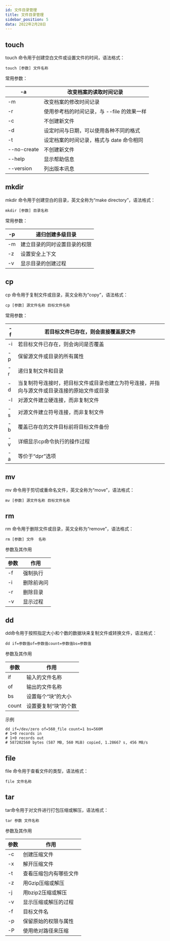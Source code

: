```yaml
---
id: 文件目录管理
title: 文件目录管理
sidebar_position: 5
data: 2022年2月28日
---
```

## touch

touch 命令用于创建空白文件或设置文件的时间，语法格式：

```shell
touch [参数] 文件名称
```

常用参数：﻿

| -a          | 改变档案的读取时间记录                     |
| ----------- | ------------------------------------------ |
| -m          | 改变档案的修改时间记录                     |
| -r          | 使用参考档的时间记录，与 --file 的效果一样 |
| -c          | 不创建新文件                               |
| -d          | 设定时间与日期，可以使用各种不同的格式     |
| -t          | 设定档案的时间记录，格式与 date 命令相同   |
| --no-create | 不创建新文件                               |
| --help      | 显示帮助信息                               |
| --version   | 列出版本讯息                               |

## mkdir

mkdir 命令用于创建空白的目录，英文全称为“make directory”，语法格式：

```shell
mkdir [参数] 目录名称
```

常用参数：

| -p   | 递归创建多级目录             |
| ---- | ---------------------------- |
| -m   | 建立目录的同时设置目录的权限 |
| -z   | 设置安全上下文               |
| -v   | 显示目录的创建过程           |

## cp

cp 命令用于复制文件或目录，英文全称为“copy”，语法格式：

```shell
cp [参数] 源文件名称 目标文件名称
```

常用参数：

| -f   | 若目标文件已存在，则会直接覆盖原文件                         |
| ---- | ------------------------------------------------------------ |
| -i   | 若目标文件已存在，则会询问是否覆盖                           |
| -p   | 保留源文件或目录的所有属性                                   |
| -r   | 递归复制文件和目录                                           |
| -d   | 当复制符号连接时，把目标文件或目录也建立为符号连接，并指向与源文件或目录连接的原始文件或目录 |
| -l   | 对源文件建立硬连接，而非复制文件                             |
| -s   | 对源文件建立符号连接，而非复制文件                           |
| -b   | 覆盖已存在的文件目标前将目标文件备份                         |
| -v   | 详细显示cp命令执行的操作过程                                 |
| -a   | 等价于“dpr”选项                                              |

## mv

mv 命令用于剪切或重命名文件，英文全称为“move”，语法格式：

```shell
mv [参数] 源文件名称 目标文件名称
```

## rm

rm 命令用于删除文件或目录，英文全称为“remove”，语法格式：

```shell
rm [参数] 文件  名称
```

参数及其作用

| 参数 | 作用       |
| ---- | ---------- |
| -f   | 强制执行   |
| -i   | 删除前询问 |
| -r   | 删除目录   |
| -v   | 显示过程   |

## dd

dd命令用于按照指定大小和个数的数据块来复制文件或转换文件，语法格式：

```
dd if=参数值of=参数值count=参数值bs=参数值
```

参数及其作用

| 参数  | 作用                 |
| ----- | -------------------- |
| if    | 输入的文件名称       |
| of    | 输出的文件名称       |
| bs    | 设置每个“块”的大小   |
| count | 设置要复制“块”的个数 |

示例

```shell
dd if=/dev/zero of=560_file count=1 bs=560M
# 1+0 records in
# 1+0 records out
# 587202560 bytes (587 MB, 560 MiB) copied, 1.28667 s, 456 MB/s
```

## file

file 命令用于查看文件的类型，语法格式：

```shell
file 文件名称
```

## tar

tar命令用于对文件进行打包压缩或解压，语法格式：

```shell
tar 参数 文件名称
```

参数及其作用

| 参数 | 作用                   |
| ---- | ---------------------- |
| -c   | 创建压缩文件           |
| -x   | 解开压缩文件           |
| -t   | 查看压缩包内有哪些文件 |
| -z   | 用Gzip压缩或解压       |
| -j   | 用bzip2压缩或解压      |
| -v   | 显示压缩或解压的过程   |
| -f   | 目标文件名             |
| -p   | 保留原始的权限与属性   |
| -P   | 使用绝对路径来压缩     |